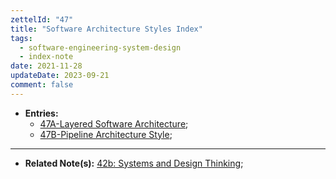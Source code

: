 ```yaml
---
zettelId: "47"
title: "Software Architecture Styles Index"
tags:
  - software-engineering-system-design
  - index-note
date: 2021-11-28
updateDate: 2023-09-21
comment: false
---
```


- **Entries:**
  - [47A-Layered Software Architecture](/notes/47a/);
  - [47B-Pipeline Architecture Style](/notes/47b/);

---

- **Related Note(s):** [42b: Systems and Design Thinking](/notes/42b/);
